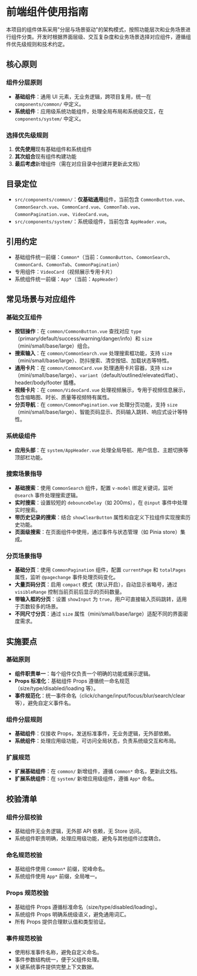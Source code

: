 # 前端组件使用指南

本项目的组件体系采用"分层与场景驱动"的架构模式，按照功能层次和业务场景进行组件分类。开发时根据界面层级、交互复杂度和业务场景选择对应组件，遵循组件优先级规则和技术约定。

## 核心原则

### 组件分层原则

- **基础组件**：通用 UI 元素，无业务逻辑，跨项目复用，统一在 `components/common/` 中定义。
- **系统组件**：应用级系统功能组件，处理全局布局和系统级交互，在 `components/system/` 中定义。

### 选择优先级规则

1. **优先使用**现有基础组件和系统组件
2. **其次组合**现有组件构建功能
3. **最后考虑**新增组件（需在对应目录中创建并更新此文档）

## 目录定位

- `src/components/common/`：**仅基础通用**组件，当前包含 `CommonButton.vue`、`CommonSearch.vue`、`CommonCard.vue`、`CommonTab.vue`、`CommonPagination.vue`、`VideoCard.vue`。
- `src/components/system/`：系统级组件，当前包含 `AppHeader.vue`。

## 引用约定

- 基础组件统一前缀：`Common*`（当前：`CommonButton`、`CommonSearch`、`CommonCard`、`CommonTab`、`CommonPagination`）
- 专用组件：`VideoCard`（视频展示专用卡片）
- 系统组件统一前缀：`App*`（当前：`AppHeader`）

## 常见场景与对应组件

### 基础交互组件

- **按钮操作**：在 `common/CommonButton.vue` 查找对应 `type`（primary/default/success/warning/danger/info）和 `size`（mini/small/base/large）组合。
- **搜索输入**：在 `common/CommonSearch.vue` 处理搜索框功能，支持 `size`（mini/small/base/large）、防抖搜索、清空按钮、加载状态等特性。
- **通用卡片**：在 `common/CommonCard.vue` 处理通用卡片容器，支持 `size`（mini/small/base/large）、`variant`（default/outlined/elevated/flat）、header/body/footer 插槽。
- **视频卡片**：在 `common/VideoCard.vue` 处理视频展示，专用于视频信息展示，包含缩略图、时长、质量等视频特有属性。
- **分页导航**：在 `common/CommonPagination.vue` 处理分页功能，支持 `size`（mini/small/base/large）、智能页码显示、页码输入跳转、响应式设计等特性。

### 系统级组件

- **应用头部**：在 `system/AppHeader.vue` 处理全局导航、用户信息、主题切换等顶部栏功能。

### 搜索场景指导

- **基础搜索**：使用 `CommonSearch` 组件，配置 `v-model` 绑定关键词，监听 `@search` 事件处理搜索逻辑。
- **实时搜索**：设置较短的 `debounceDelay`（如 200ms），在 `@input` 事件中处理实时搜索。
- **带历史记录的搜索**：结合 `showClearButton` 属性和自定义下拉组件实现搜索历史功能。
- **页面级搜索**：在页面组件中使用，通过事件与状态管理（如 Pinia store）集成。

### 分页场景指导

- **基础分页**：使用 `CommonPagination` 组件，配置 `currentPage` 和 `totalPages` 属性，监听 `@pagechange` 事件处理页码变化。
- **大量页码分页**：启用 `compact` 模式（默认开启），自动显示省略号，通过 `visibleRange` 控制当前页前后显示的页码数量。
- **带输入框的分页**：设置 `showInput` 为 `true`，用户可直接输入页码跳转，适用于页数较多的场景。
- **不同尺寸分页**：通过 `size` 属性（mini/small/base/large）适配不同的界面密度需求。

## 实施要点

### 基础原则

- **组件职责单一**：每个组件仅负责一个明确的功能或展示逻辑。
- **Props 标准化**：基础组件 Props 遵循统一命名规范（size/type/disabled/loading 等）。
- **事件规范化**：统一事件命名（click/change/input/focus/blur/search/clear 等），避免自定义事件名。

### 组件分层规则

- **基础组件**：仅接收 Props，发送标准事件，无业务逻辑，无外部依赖。
- **系统组件**：处理应用级功能，可访问全局状态，负责系统级交互和布局。

### 扩展规范

- **扩展基础组件**：在 `common/` 新增组件，遵循 `Common*` 命名，更新此文档。
- **扩展系统组件**：在 `system/` 新增应用级组件，遵循 `App*` 命名。

## 校验清单

### 组件分层校验

- 基础组件无业务逻辑，无外部 API 依赖，无 Store 访问。
- 系统组件职责明确，处理应用级功能，避免与其他组件过度耦合。

### 命名规范校验

- 基础组件使用 `Common*` 前缀，驼峰命名。
- 系统组件使用 `App*` 前缀，全局唯一。

### Props 规范校验

- 基础组件 Props 遵循标准命名（size/type/disabled/loading）。
- 系统组件 Props 明确系统级语义，避免通用词汇。
- 所有 Props 提供合理默认值和类型验证。

### 事件规范校验

- 使用标准事件名称，避免自定义命名。
- 事件参数结构统一，便于父组件处理。
- 关键系统事件提供完整上下文数据。
